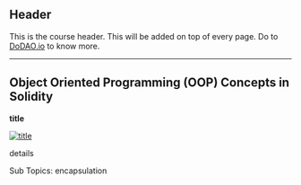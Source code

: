 ## Header
This is the course header. This will be added on top of every page. Do to [DoDAO.io](https://www.dodao.io) to know more.

 ---
 
 ## Object Oriented Programming (OOP) Concepts in Solidity
 
  **title**
 
 [![title](https://img.youtube.com/vi/null/0.jpg)](https://www.youtube.com/watch?v=null)     
 
 details
    
 
 Sub Topics: encapsulation    
 

